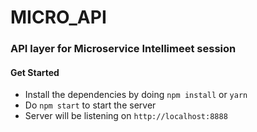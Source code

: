 # MICRO_API

### API layer for Microservice Intellimeet session

#### Get Started
* Install the dependencies by doing `npm install` or `yarn`
* Do `npm start` to start the server
* Server will be listening on `http://localhost:8888`